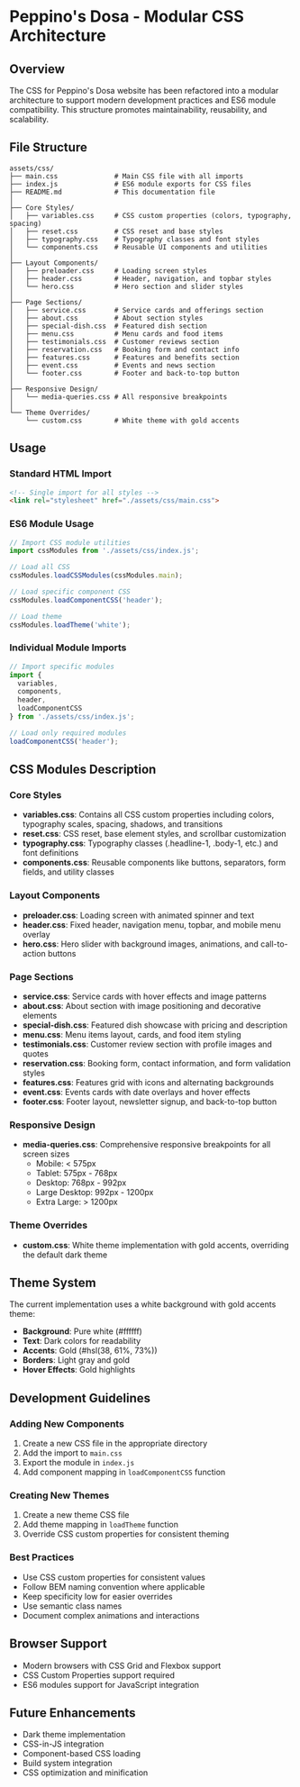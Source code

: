 # Peppino's Dosa - Modular CSS Architecture

## Overview

The CSS for Peppino's Dosa website has been refactored into a modular architecture to support modern development practices and ES6 module compatibility. This structure promotes maintainability, reusability, and scalability.

## File Structure

```
assets/css/
├── main.css              # Main CSS file with all imports
├── index.js              # ES6 module exports for CSS files
├── README.md             # This documentation file
│
├── Core Styles/
│   ├── variables.css     # CSS custom properties (colors, typography, spacing)
│   ├── reset.css         # CSS reset and base styles
│   ├── typography.css    # Typography classes and font styles
│   └── components.css    # Reusable UI components and utilities
│
├── Layout Components/
│   ├── preloader.css     # Loading screen styles
│   ├── header.css        # Header, navigation, and topbar styles
│   └── hero.css          # Hero section and slider styles
│
├── Page Sections/
│   ├── service.css       # Service cards and offerings section
│   ├── about.css         # About section styles
│   ├── special-dish.css  # Featured dish section
│   ├── menu.css          # Menu cards and food items
│   ├── testimonials.css  # Customer reviews section
│   ├── reservation.css   # Booking form and contact info
│   ├── features.css      # Features and benefits section
│   ├── event.css         # Events and news section
│   └── footer.css        # Footer and back-to-top button
│
├── Responsive Design/
│   └── media-queries.css # All responsive breakpoints
│
└── Theme Overrides/
    └── custom.css        # White theme with gold accents
```

## Usage

### Standard HTML Import

```html
<!-- Single import for all styles -->
<link rel="stylesheet" href="./assets/css/main.css">
```

### ES6 Module Usage

```javascript
// Import CSS module utilities
import cssModules from './assets/css/index.js';

// Load all CSS
cssModules.loadCSSModules(cssModules.main);

// Load specific component CSS
cssModules.loadComponentCSS('header');

// Load theme
cssModules.loadTheme('white');
```

### Individual Module Imports

```javascript
// Import specific modules
import { 
  variables, 
  components, 
  header, 
  loadComponentCSS 
} from './assets/css/index.js';

// Load only required modules
loadComponentCSS('header');
```

## CSS Modules Description

### Core Styles

- **variables.css**: Contains all CSS custom properties including colors, typography scales, spacing, shadows, and transitions
- **reset.css**: CSS reset, base element styles, and scrollbar customization
- **typography.css**: Typography classes (.headline-1, .body-1, etc.) and font definitions
- **components.css**: Reusable components like buttons, separators, form fields, and utility classes

### Layout Components

- **preloader.css**: Loading screen with animated spinner and text
- **header.css**: Fixed header, navigation menu, topbar, and mobile menu overlay
- **hero.css**: Hero slider with background images, animations, and call-to-action buttons

### Page Sections

- **service.css**: Service cards with hover effects and image patterns
- **about.css**: About section with image positioning and decorative elements
- **special-dish.css**: Featured dish showcase with pricing and description
- **menu.css**: Menu items layout, cards, and food item styling
- **testimonials.css**: Customer review section with profile images and quotes
- **reservation.css**: Booking form, contact information, and form validation styles
- **features.css**: Features grid with icons and alternating backgrounds
- **event.css**: Events cards with date overlays and hover effects
- **footer.css**: Footer layout, newsletter signup, and back-to-top button

### Responsive Design

- **media-queries.css**: Comprehensive responsive breakpoints for all screen sizes
  - Mobile: < 575px
  - Tablet: 575px - 768px
  - Desktop: 768px - 992px
  - Large Desktop: 992px - 1200px
  - Extra Large: > 1200px

### Theme Overrides

- **custom.css**: White theme implementation with gold accents, overriding the default dark theme

## Theme System

The current implementation uses a white background with gold accents theme:

- **Background**: Pure white (#ffffff)
- **Text**: Dark colors for readability
- **Accents**: Gold (#hsl(38, 61%, 73%))
- **Borders**: Light gray and gold
- **Hover Effects**: Gold highlights

## Development Guidelines

### Adding New Components

1. Create a new CSS file in the appropriate directory
2. Add the import to `main.css`
3. Export the module in `index.js`
4. Add component mapping in `loadComponentCSS` function

### Creating New Themes

1. Create a new theme CSS file
2. Add theme mapping in `loadTheme` function
3. Override CSS custom properties for consistent theming

### Best Practices

- Use CSS custom properties for consistent values
- Follow BEM naming convention where applicable
- Keep specificity low for easier overrides
- Use semantic class names
- Document complex animations and interactions

## Browser Support

- Modern browsers with CSS Grid and Flexbox support
- CSS Custom Properties support required
- ES6 modules support for JavaScript integration

## Future Enhancements

- Dark theme implementation
- CSS-in-JS integration
- Component-based CSS loading
- Build system integration
- CSS optimization and minification
